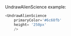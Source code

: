 UndrawAlienScience example:
```js 
<UndrawAlienScience
    primaryColor='#6c68fb'
    height= '250px'
    />
```